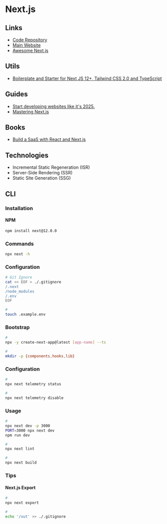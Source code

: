# Next.js

<!--
https://courses.leighhalliday.com/next-level-next-js

https://www.youtube.com/watch?v=_VuGmykVgTg

https://fireship.io/courses/react-next-firebase/deploy-firebase/

https://www.youtube.com/watch?v=S1oOlKQo8CY
https://www.freecodecamp.org/news/how-to-use-feature-toggles-in-next-js-and-react/
-->

## Links

- [Code Repository](https://github.com/vercel/next.js)
- [Main Website](https://nextjs.org/)
- [Awesome Next.js](https://github.com/unicodeveloper/awesome-nextjs)

## Utils

- [Boilerplate and Starter for Next JS 12+, Tailwind CSS 2.0 and TypeScript](https://github.com/ixartz/Next-js-Boilerplate)

## Guides

- [Start developing websites like it's 2025.](https://react2025.com/#course-overview)
- [Mastering Next.js](https://masteringnextjs.com/)

## Books

- [Build a SaaS with React and Next.js](https://www.cutintothejamstack.com/)

## Technologies

<!-- - Client-Side Rendering (CSR) -->
- Incremental Static Regeneration (ISR)
- Server-Side Rendering (SSR)
- Static Site Generation (SSG)

<!--
Examples

https://github.com/Expensify/App
https://github.com/dwarvesf/nextjs-boilerplate
https://github.com/vercel/virtual-event-starter-kit
https://github.com/plutomi/plutomi
https://github.com/basetool-io/basetool
https://github.com/ljtechdotca/next-reddit
https://github.com/ioofy/App
https://github.com/axeldelafosse/expo-next-monorepo-example
https://github.com/diego3g/umbriel
https://umbriel-dashboard-three.vercel.app/
https://github.com/fdaciuk/conduit-api
https://github.com/waptik/vvu-fleet-management-system
https://github.com/nohsangwoo/instaclone-backend-v3
https://github.com/Rowan-Paul/project-argus
https://github.com/myriadsocial/myriad-web
https://github.com/email2vimalraj/food-pos-app
https://github.com/jackmerrill/snacc.chat
https://github.com/calendso/calendso/
-->

## CLI

### Installation

#### NPM

```sh
npm install next@12.0.0
```

### Commands

```sh
npx next -h
```

### Configuration

```sh
# Git Ignore
cat << EOF > ./.gitignore
/.next
/node_modules
/.env
EOF

#
touch .example.env
```

### Bootstrap

```sh
#
npx -y create-next-app@latest [app-name] --ts

#
mkdir -p {components,hooks,lib}
```

### Configuration

```sh
#
npx next telemetry status

#
npx next telemetry disable
```

### Usage

```sh
#
npx next dev -p 3000
PORT=3000 npx next dev
npm run dev

#
npx next lint

#
npx next build
```

### Tips

#### Next.js Export

```sh
#
npx next export

#
echo '/out' >> ./.gitignore
```
